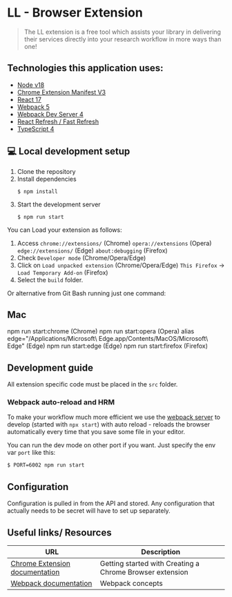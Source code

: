 # LL - Browser Extension
> The LL extension is a free tool which assists your library in delivering their services directly into your research workflow in more ways than one!

## Technologies this application uses:
- [Node v18](https://nodejs.org/)
- [Chrome Extension Manifest V3](https://developer.chrome.com/docs/extensions/mv3/intro/mv3-overview/)
- [React 17](https://reactjs.org)
- [Webpack 5](https://webpack.js.org/)
- [Webpack Dev Server 4](https://webpack.js.org/configuration/dev-server/)
- [React Refresh / Fast Refresh](https://www.npmjs.com/package/react-refresh)
- [TypeScript 4](https://www.typescriptlang.org/)

## 💻 Local development setup
1. Clone the repository
2. Install dependencies
   ```
   $ npm install
   ```
3. Start the development server
    ```
   $ npm run start
   ```

You can Load your extension as follows:
   1. Access
      `chrome://extensions/` (Chrome)
      `opera://extensions` (Opera)
      `edge://extensions/` (Edge)
      `about:debugging` (Firefox)
   2. Check
      `Developer mode` (Chrome/Opera/Edge)
   3. Click on
      `Load unpacked extension` (Chrome/Opera/Edge)
      `This Firefox` -> `Load Temporary Add-on` (Firefox)
   4. Select the `build` folder.

Or alternative from Git Bash running just one command:
  ## Mac
  npm run start:chrome (Chrome)
  npm run start:opera (Opera)
  alias edge="/Applications/Microsoft\ Edge.app/Contents/MacOS/Microsoft\ Edge" (Edge)
  npm run start:edge (Edge)
  npm run start:firefox (Firefox)

## Development guide
All extension specific code must be placed in the `src` folder.

### Webpack auto-reload and HRM
To make your workflow much more efficient we use the [webpack server](https://webpack.github.io/docs/webpack-dev-server.html) to develop (started with `npx start`) with auto reload - reloads the browser automatically every time that you save some file in your editor.

You can run the dev mode on other port if you want. Just specify the env var `port` like this:

```zsh
$ PORT=6002 npm run start
```

## Configuration
Configuration is pulled in from the API and stored.  Any configuration that actually needs to be secret will have to set up separately.

## Useful links/ Resources
| URL                                                                                   | Description                                              |
|---------------------------------------------------------------------------------------|----------------------------------------------------------|
| [Chrome Extension documentation](https://developer.chrome.com/extensions/getstarted)  | Getting started with Creating a Chrome Browser extension |
| [Webpack documentation](https://webpack.js.org/concepts/)                             | Webpack concepts                                         |